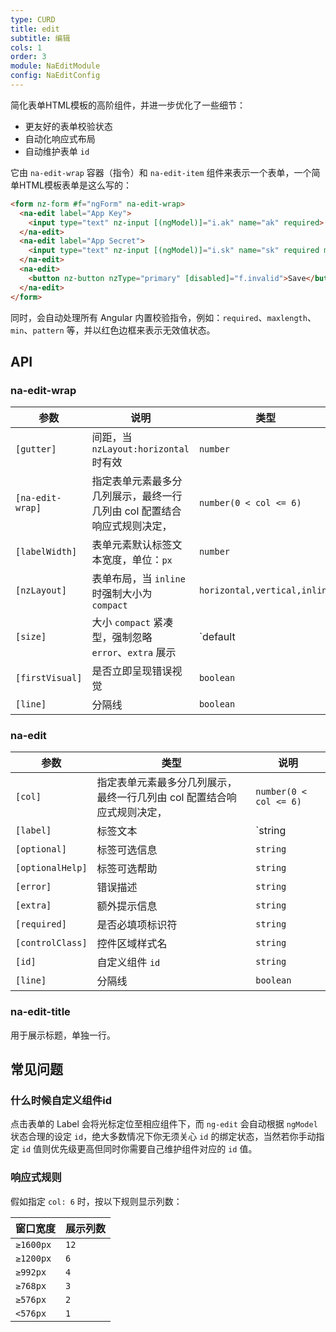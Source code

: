 ```yaml
---
type: CURD
title: edit
subtitle: 编辑
cols: 1
order: 3
module: NaEditModule
config: NaEditConfig
---
```


简化表单HTML模板的高阶组件，并进一步优化了一些细节：

- 更友好的表单校验状态
- 自动化响应式布局
- 自动维护表单 `id`

它由 `na-edit-wrap` 容器（指令）和 `na-edit-item` 组件来表示一个表单，一个简单HTML模板表单是这么写的：

```html
<form nz-form #f="ngForm" na-edit-wrap>
  <na-edit label="App Key">
    <input type="text" nz-input [(ngModel)]="i.ak" name="ak" required>
  </na-edit>
  <na-edit label="App Secret">
    <input type="text" nz-input [(ngModel)]="i.sk" name="sk" required maxlength="32">
  </na-edit>
  <na-edit>
    <button nz-button nzType="primary" [disabled]="f.invalid">Save</button>
  </na-edit>
</form>
```

同时，会自动处理所有 Angular 内置校验指令，例如：`required`、`maxlength`、`min`、`pattern` 等，并以红色边框来表示无效值状态。

## API

### na-edit-wrap

参数 | 说明 | 类型 | 默认值
----|------|-----|------
`[gutter]` | 间距，当 `nzLayout:horizontal` 时有效 | `number` | `32`
`[na-edit-wrap]` | 指定表单元素最多分几列展示，最终一行几列由 col 配置结合响应式规则决定， | `number(0 < col <= 6)` | -
`[labelWidth]` | 表单元素默认标签文本宽度，单位：`px` | `number` | `150`
`[nzLayout]` | 表单布局，当 `inline` 时强制大小为 `compact` | `horizontal,vertical,inline` | `horizontal`
`[size]` | 大小 `compact` 紧凑型，强制忽略 `error`、`extra` 展示 | `default | compact` | `default`
`[firstVisual]` | 是否立即呈现错误视觉 | `boolean` | `false`
`[line]` | 分隔线 | `boolean` | `false`

### na-edit

参数 | 类型 | 说明
----|------|-----
`[col]` | 指定表单元素最多分几列展示，最终一行几列由 col 配置结合响应式规则决定， | `number(0 < col <= 6)` | -
`[label]` | 标签文本 | `string | TemplateRef<any>` | -
`[optional]` | 标签可选信息 | `string` | -
`[optionalHelp]` | 标签可选帮助 | `string` | -
`[error]` | 错误描述 | `string` | -
`[extra]` | 额外提示信息 | `string` | -
`[required]` | 是否必填项标识符 | `string` | -
`[controlClass]` | 控件区域样式名 | `string` | -
`[id]` | 自定义组件 `id` | `string` | -
`[line]` | 分隔线 | `boolean` | -

### na-edit-title

用于展示标题，单独一行。

## 常见问题

### 什么时候自定义组件id

点击表单的 Label 会将光标定位至相应组件下，而 `ng-edit` 会自动根据 `ngModel` 状态合理的设定 `id`，绝大多数情况下你无须关心 `id` 的绑定状态，当然若你手动指定 `id` 值则优先级更高但同时你需要自己维护组件对应的 `id` 值。

### 响应式规则

假如指定 `col: 6` 时，按以下规则显示列数：

| 窗口宽度  | 展示列数 |
| --------- | -------- |
| `≥1600px` | `12`     |
| `≥1200px` | `6`      |
| `≥992px`  | `4`      |
| `≥768px`  | `3`      |
| `≥576px`  | `2`      |
| `<576px`  | `1`      |
